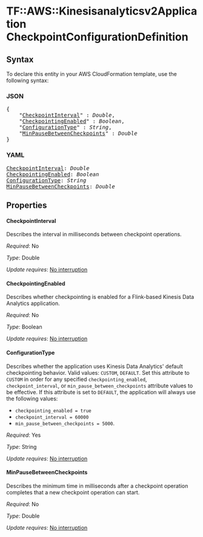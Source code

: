 # TF::AWS::Kinesisanalyticsv2Application CheckpointConfigurationDefinition

## Syntax

To declare this entity in your AWS CloudFormation template, use the following syntax:

### JSON

<pre>
{
    "<a href="#checkpointinterval" title="CheckpointInterval">CheckpointInterval</a>" : <i>Double</i>,
    "<a href="#checkpointingenabled" title="CheckpointingEnabled">CheckpointingEnabled</a>" : <i>Boolean</i>,
    "<a href="#configurationtype" title="ConfigurationType">ConfigurationType</a>" : <i>String</i>,
    "<a href="#minpausebetweencheckpoints" title="MinPauseBetweenCheckpoints">MinPauseBetweenCheckpoints</a>" : <i>Double</i>
}
</pre>

### YAML

<pre>
<a href="#checkpointinterval" title="CheckpointInterval">CheckpointInterval</a>: <i>Double</i>
<a href="#checkpointingenabled" title="CheckpointingEnabled">CheckpointingEnabled</a>: <i>Boolean</i>
<a href="#configurationtype" title="ConfigurationType">ConfigurationType</a>: <i>String</i>
<a href="#minpausebetweencheckpoints" title="MinPauseBetweenCheckpoints">MinPauseBetweenCheckpoints</a>: <i>Double</i>
</pre>

## Properties

#### CheckpointInterval

Describes the interval in milliseconds between checkpoint operations.

_Required_: No

_Type_: Double

_Update requires_: [No interruption](https://docs.aws.amazon.com/AWSCloudFormation/latest/UserGuide/using-cfn-updating-stacks-update-behaviors.html#update-no-interrupt)

#### CheckpointingEnabled

Describes whether checkpointing is enabled for a Flink-based Kinesis Data Analytics application.

_Required_: No

_Type_: Boolean

_Update requires_: [No interruption](https://docs.aws.amazon.com/AWSCloudFormation/latest/UserGuide/using-cfn-updating-stacks-update-behaviors.html#update-no-interrupt)

#### ConfigurationType

Describes whether the application uses Kinesis Data Analytics' default checkpointing behavior. Valid values: `CUSTOM`, `DEFAULT`. Set this attribute to `CUSTOM` in order for any specified `checkpointing_enabled`, `checkpoint_interval`, or `min_pause_between_checkpoints` attribute values to be effective. If this attribute is set to `DEFAULT`, the application will always use the following values:
* `checkpointing_enabled = true`
* `checkpoint_interval = 60000`
* `min_pause_between_checkpoints = 5000`.

_Required_: Yes

_Type_: String

_Update requires_: [No interruption](https://docs.aws.amazon.com/AWSCloudFormation/latest/UserGuide/using-cfn-updating-stacks-update-behaviors.html#update-no-interrupt)

#### MinPauseBetweenCheckpoints

Describes the minimum time in milliseconds after a checkpoint operation completes that a new checkpoint operation can start.

_Required_: No

_Type_: Double

_Update requires_: [No interruption](https://docs.aws.amazon.com/AWSCloudFormation/latest/UserGuide/using-cfn-updating-stacks-update-behaviors.html#update-no-interrupt)

